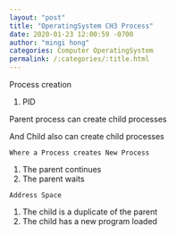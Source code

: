 ```yaml
---
layout: "post"
title: "OperatingSystem CH3 Process"
date: 2020-01-23 12:00:59 -0700
author: "mingi hong"
categories: Computer OperatingSystem
permalink: /:categories/:title.html
---
```


Process creation
1. PID

Parent process can create child processes

And Child also can create child processes

`Where a Process creates New Process`
1. The parent continues
2. The parent waits

`Address Space`
1. The child is a duplicate of the parent
2. The child has a new program loaded  